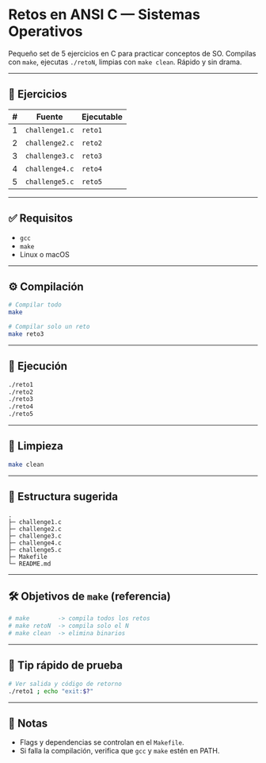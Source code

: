 # Retos en ANSI C — Sistemas Operativos

Pequeño set de 5 ejercicios en C para practicar conceptos de SO. Compilas con `make`, ejecutas `./retoN`, limpias con `make clean`. Rápido y sin drama.

---

## 🧩 Ejercicios

| # | Fuente         | Ejecutable |
| - | -------------- | ---------- |
| 1 | `challenge1.c` | `reto1`    |
| 2 | `challenge2.c` | `reto2`    |
| 3 | `challenge3.c` | `reto3`    |
| 4 | `challenge4.c` | `reto4`    |
| 5 | `challenge5.c` | `reto5`    |

---

## ✅ Requisitos

* `gcc`
* `make`
* Linux o macOS

---

## ⚙️ Compilación

```bash
# Compilar todo
make

# Compilar solo un reto
make reto3
```

---

## 🚀 Ejecución

```bash
./reto1
./reto2
./reto3
./reto4
./reto5
```

---

## 🧽 Limpieza

```bash
make clean
```

---

## 📁 Estructura sugerida

```
.
├─ challenge1.c
├─ challenge2.c
├─ challenge3.c
├─ challenge4.c
├─ challenge5.c
├─ Makefile
└─ README.md
```

---

## 🛠️ Objetivos de `make` (referencia)

```Makefile
# make        -> compila todos los retos
# make retoN  -> compila solo el N
# make clean  -> elimina binarios
```

---

## 🧪 Tip rápido de prueba

```bash
# Ver salida y código de retorno
./reto1 ; echo "exit:$?"
```

---

## 📎 Notas

* Flags y dependencias se controlan en el `Makefile`.
* Si falla la compilación, verifica que `gcc` y `make` estén en PATH.
